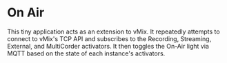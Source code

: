 # On Air

This tiny application acts as an extension to vMix. It repeatedly attempts to connect to vMix's TCP API and subscribes to the Recording, Streaming, External, and MultiCorder activators. It then toggles the On-Air light via MQTT based on the state of each instance's activators.
